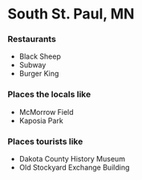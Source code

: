 # South St. Paul, MN

### Restaurants

* Black Sheep
* Subway
* Burger King

### Places the locals like

* McMorrow Field
* Kaposia Park

### Places tourists like

* Dakota County History Museum
* Old Stockyard Exchange Building
